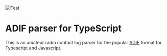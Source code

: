 ![Test](https://github.com/k0swe/adif-parser-ts/workflows/Test/badge.svg)

# ADIF parser for TypeScript

This is an amateur radio contact log parser for the popular [ADIF](https://adif.org) format for
Typescript and Javascript.
